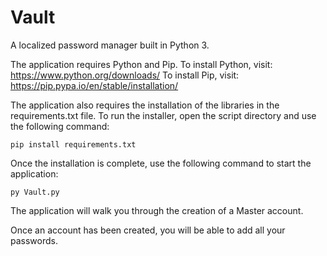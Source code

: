 # Vault
A localized password manager built in Python 3.

The application requires Python and Pip.
To install Python, visit: https://www.python.org/downloads/
To install Pip, visit: https://pip.pypa.io/en/stable/installation/

The application also requires the installation of the libraries in the requirements.txt file.
To run the installer, open the script directory and use the following command:
```
pip install requirements.txt
```
Once the installation is complete, use the following command to start the application:
```
py Vault.py
```
The application will walk you through the creation of a Master account.

Once an account has been created, you will be able to add all your passwords.

